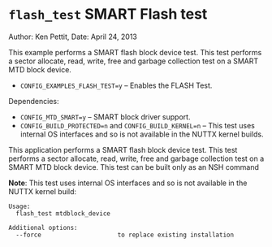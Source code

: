 # `flash_test` SMART Flash test

Author: Ken Pettit, Date: April 24, 2013

This example performs a SMART flash block device test. This test
performs a sector allocate, read, write, free and garbage collection
test on a SMART MTD block device.

  - `CONFIG_EXAMPLES_FLASH_TEST=y` – Enables the FLASH Test.

Dependencies:

  - `CONFIG_MTD_SMART=y` – SMART block driver support.
  - `CONFIG_BUILD_PROTECTED=n` and `CONFIG_BUILD_KERNEL=n` – This test
    uses internal OS interfaces and so is not available in the NUTTX
    kernel builds.

This application performs a SMART flash block device test. This test
performs a sector allocate, read, write, free and garbage collection
test on a SMART MTD block device. This test can be built only as an NSH
command

**Note**: This test uses internal OS interfaces and so is not available
in the NUTTX kernel build:

    Usage:
      flash_test mtdblock_device
    
    Additional options:
      --force                     to replace existing installation
